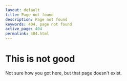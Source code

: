 ```yaml
---
layout: default
title: Page not found
description: Page not found
keywords: 404, page not found
active_page: 404
permalink: 404.html
---
```


# This is not good <span class="glyphicon glyphicon-exclamation-sign"> </span>

Not sure how you got here, but that page doesn't exist.
